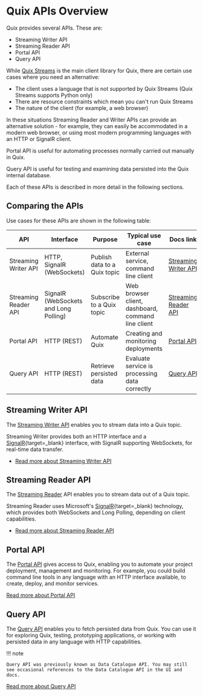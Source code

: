 # Quix APIs Overview

Quix provides several APIs. These are:

* Streaming Writer API
* Streaming Reader API
* Portal API
* Query API

While [Quix Streams](../quix-streams/quix-streams-intro.md) is the main client library for Quix, there are certain use cases where you need an alternative:

* The client uses a language that is not supported by Quix Streams (Quix Streams supports Python only)
* There are resource constraints which mean you can't run Quix Streams
* The nature of the client (for example, a web browser)

In these situations Streaming Reader and Writer APIs can provide an alternative solution - for example, they can easily be accommodated in a modern web browser, or using most modern programming languages with an HTTP or SignalR client. 

Portal API is useful for automating processes normally carried out manually in Quix.

Query API is useful for testing and examining data persisted into the Quix internal database.

Each of these APIs is described in more detail in the following sections.

## Comparing the APIs

Use cases for these APIs are shown in the following table:

| API | Interface | Purpose | Typical use case | Docs link |
|---|---|---|---|----|
| Streaming Writer API | HTTP, SignalR (WebSockets) | Publish data to a Quix topic | External service, command line client | [Streaming Writer API](../apis/streaming-writer-api/overview.md) | 
| Streaming Reader API | SignalR (WebSockets and Long Polling)| Subscribe to a Quix topic | Web browser client, dashboard, command line client | [Streaming Reader API](../apis/streaming-reader-api/overview.md) |
| Portal API | HTTP (REST)| Automate Quix | Creating and monitoring deployments | [Portal API](../apis/portal-api/overview.md) |
| Query API | HTTP (REST) | Retrieve persisted data | Evaluate service is processing data correctly | [Query API](../apis/query-api/overview.md) |

## Streaming Writer API

The [Streaming Writer API](../apis/streaming-writer-api/overview.md) enables you to stream data into a Quix topic. 

Streaming Writer provides both an HTTP interface and a [SignalR](https://learn.microsoft.com/en-us/aspnet/signalr/overview/getting-started/introduction-to-signalr){target=_blank} interface, with SignalR supporting WebSockets, for real-time data transfer.

* [Read more about Streaming Writer API](../apis/streaming-writer-api/overview.md)

## Streaming Reader API

The [Streaming Reader](../apis/streaming-reader-api/overview.md) API enables you to stream data out of a Quix topic. 

Streaming Reader uses Microsoft's [SignalR](https://learn.microsoft.com/en-us/aspnet/signalr/overview/getting-started/introduction-to-signalr){target=_blank} technology, which provides both WebSockets and Long Polling, depending on client capabilities.

* [Read more about Streaming Reader API](../apis/streaming-reader-api/overview.md)

## Portal API

The [Portal API](../apis/portal-api/overview.md) gives access to Quix, enabling you to automate your project deployment, management and monitoring. For example, you could build command line tools in any language with an HTTP interface available, to create, deploy, and monitor services.

[Read more about Portal API](../apis/portal-api/overview.md)

## Query API

The [Query API](../apis/query-api/overview.md) enables you to fetch persisted data from Quix. You can use it for exploring Quix, testing, prototyping applications, or working with persisted data in any language with HTTP capabilities.

!!! note

    Query API was previously known as Data Catalogue API. You may still see occasional references to the Data Catalogue API in the UI and docs.

[Read more about Query API](../apis/query-api/overview.md)
